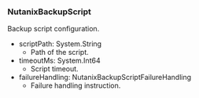 ### NutanixBackupScript
Backup script configuration.

- scriptPath: System.String
  - Path of the script.
- timeoutMs: System.Int64
  - Script timeout.
- failureHandling: NutanixBackupScriptFailureHandling
  - Failure handling instruction.
